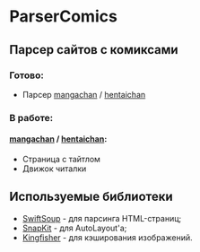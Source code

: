 # ParserComics
## Парсер сайтов с комиксами
### Готово:
* Парсер [mangachan](https://manga-chan.me/) / [hentaichan](https://hentaichan.live/)
### В работе:
#### [mangachan](https://manga-chan.me/) / [hentaichan](https://hentaichan.live/):
- Страница с тайтлом
- Движок читалки

## Используемые библиотеки

- [SwiftSoup](https://github.com/scinfu/SwiftSoup#pseudo-selectors) - для парсинга HTML-страниц;
- [SnapKit](https://github.com/SnapKit/SnapKit) - для AutoLayout'а;
- [Kingfisher](https://github.com/onevcat/Kingfisher) - для кэширования изображений.
